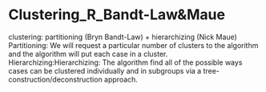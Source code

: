 # Clustering_R_Bandt-Law&Maue
clustering: partitioning (Bryn Bandt-Law) + hierarchizing (Nick Maue)
Partitioning: We will request a particular number of clusters to the algorithm and the algorithm will put each case in a cluster. 
Hierarchizing:Hierarchizing: The algorithm find all of the possible ways cases can be clustered individually and in subgroups via a tree-construction/deconstruction approach. 

